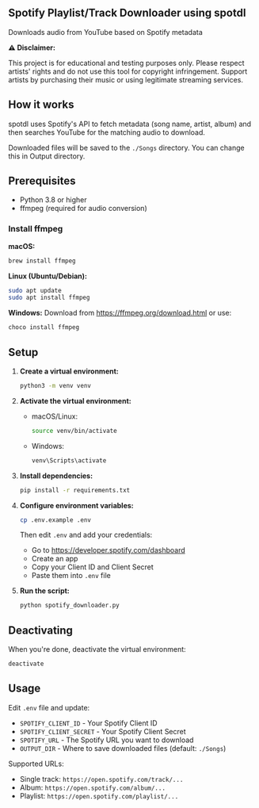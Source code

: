 ## Spotify Playlist/Track Downloader using spotdl
Downloads audio from YouTube based on Spotify metadata

**⚠️ Disclaimer:** 

This project is for educational and testing purposes only. Please respect artists' rights and do not use this tool for copyright infringement. Support artists by purchasing their music or using legitimate streaming services.

## How it works

spotdl uses Spotify's API to fetch metadata (song name, artist, album) and then searches YouTube for the matching audio to download.

Downloaded files will be saved to the `./Songs` directory. You can change this in Output directory.

## Prerequisites

- Python 3.8 or higher
- ffmpeg (required for audio conversion)

### Install ffmpeg

**macOS:**
```bash
brew install ffmpeg
```

**Linux (Ubuntu/Debian):**
```bash
sudo apt update
sudo apt install ffmpeg
```

**Windows:**
Download from https://ffmpeg.org/download.html or use:
```bash
choco install ffmpeg
```

## Setup

1. **Create a virtual environment:**
   ```bash
   python3 -m venv venv
   ```

2. **Activate the virtual environment:**
   - macOS/Linux:
     ```bash
     source venv/bin/activate
     ```
   - Windows:
     ```bash
     venv\Scripts\activate
     ```

3. **Install dependencies:**
   ```bash
   pip install -r requirements.txt
   ```

4. **Configure environment variables:**
   ```bash
   cp .env.example .env
   ```
   
   Then edit `.env` and add your credentials:
   - Go to https://developer.spotify.com/dashboard
   - Create an app
   - Copy your Client ID and Client Secret
   - Paste them into `.env` file

5. **Run the script:**
   ```bash
   python spotify_downloader.py
   ```

## Deactivating

When you're done, deactivate the virtual environment:
```bash
deactivate
```

## Usage

Edit `.env` file and update:
- `SPOTIFY_CLIENT_ID` - Your Spotify Client ID
- `SPOTIFY_CLIENT_SECRET` - Your Spotify Client Secret
- `SPOTIFY_URL` - The Spotify URL you want to download
- `OUTPUT_DIR` - Where to save downloaded files (default: `./Songs`)

Supported URLs:
- Single track: `https://open.spotify.com/track/...`
- Album: `https://open.spotify.com/album/...`
- Playlist: `https://open.spotify.com/playlist/...`
